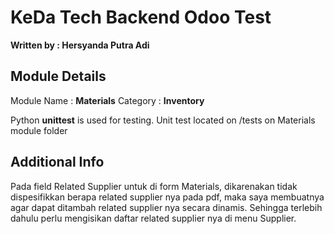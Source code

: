 
# **KeDa Tech Backend Odoo Test**

**Written by : Hersyanda Putra Adi**

## Module Details

Module Name : **Materials**
Category : **Inventory**

Python **unittest** is used for testing. Unit test located on /tests on Materials module folder

## Additional Info
Pada field Related Supplier untuk di form Materials, dikarenakan tidak dispesifikkan berapa related supplier nya pada pdf, maka saya membuatnya agar dapat ditambah related supplier nya secara dinamis. Sehingga terlebih dahulu perlu mengisikan daftar related supplier nya di menu Supplier.
